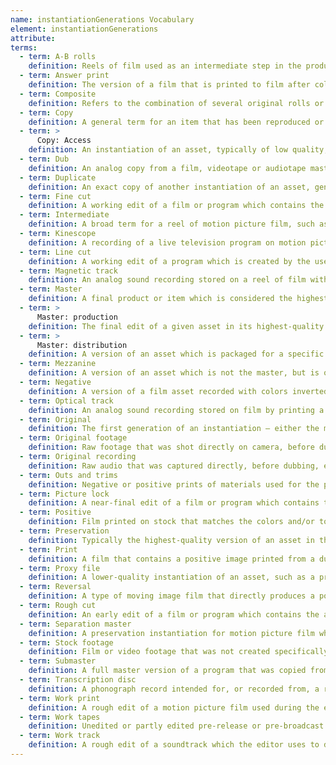 ```yaml
---
name: instantiationGenerations Vocabulary
element: instantiationGenerations
attribute:
terms:
  - term: A-B rolls
    definition: Reels of film used as an intermediate step in the production process to create transitions, fades and dissolves in the final production. Each roll contains distinct shots, with black leader in between to account for shots which will be dissolved in from other reels of film for the final production. Some film productions may utilize several such reels, labeled as A, B, C, D, etc. ‘A-B rolls’ should be used as a broad term for any such reels.
  - term: Answer print
    definition: The version of a film that is printed to film after color correction and with the sound properly synced to the picture, generally used as the last production element before final approval for release.
  - term: Composite
    definition: Refers to the combination of several original rolls or elements in one print or negative — for example, a reel with the combined sound and image or a composite track that includes music, effects and dialog.
  - term: Copy
    definition: A general term for an item that has been reproduced or duplicated from an original instantiation.
  - term: >
      Copy: Access
    definition: An instantiation of an asset, typically of low quality, that is designated by an archive or library for use by patrons, researchers, etc.
  - term: Dub
    definition: An analog copy from a film, videotape or audiotape master instantiation or earlier generation, typically involving some generation loss.
  - term: Duplicate
    definition: An exact copy of another instantiation of an asset, generally digital, and involving no generation loss.
  - term: Fine cut
    definition: A working edit of a film or program which contains the correct sequences in the correct order, but may still undergo revisions in scene and sequence order to refine the final visuals.
  - term: Intermediate
    definition: A broad term for a reel of motion picture film, such as an intermediate positive or intermediate negative, that exists as a generational step between the original negative and a release print. This term should be used in conjunction with a generation element reading ‘positive’ or ‘negative’. More specific terms may also be used, such as interpositive, IP or master positive for intermediate positive; internegative for intermediate negative; or CRI for color reversal intermediate.
  - term: Kinescope
    definition: A recording of a live television program on motion picture film, used for the purpose of recording programs before the wide adoption of videotape.
  - term: Line cut
    definition: A working edit of a program which is created by the use of a video-switcher to make an in-the-moment edited version of the live show.
  - term: Magnetic track
    definition: An analog sound recording stored on a reel of film with a magnetic coating.
  - term: Master
    definition: A final product or item which is considered the highest quality version. A production master is intended for distribution; a preservation master is the designated highest-quality version of an item maintained in a library or archive for the purposes of long-term preservation.
  - term: >
      Master: production
    definition: The final edit of a given asset in its highest-quality format, which can be re-packaged for broadcast and distribution.
  - term: >
      Master: distribution
    definition: A version of an asset which is packaged for a specific form of distribution, and may include packaging elements such as trailers, teasers, logos, credits, opens, closes, etc.
  - term: Mezzanine
    definition: A version of an asset which is not the master, but is of high enough quality to be used for editing and to generate access copies.
  - term: Negative
    definition: A version of a film asset recorded with colors inverted. Most motion picture film is originally shot in negative.
  - term: Optical track
    definition: An analog sound recording stored on film by printing a waveform on a film strip.
  - term: Original
    definition: The first generation of an instantiation — either the material that came directly from the camera, in the case of raw footage, or, in the case of an edited master, the first master version created.
  - term: Original footage
    definition: Raw footage that was shot directly on camera, before dubbing, editing, or reformatting.
  - term: Original recording
    definition: Raw audio that was captured directly, before dubbing, editing or reformatting.
  - term: Outs and trims
    definition: Negative or positive prints of materials used for the production of a motion picture film but not included in the final version, such as outtakes, second takes, tests, sound and dialogue tracks, etc.
  - term: Picture lock
    definition: A near-final edit of a film or program which contains the correct scenes and sequences in the correct order for the final version, but has not yet undergone post-production work.
  - term: Positive
    definition: Film printed on stock that matches the colors and/or tonal values of those in the original subject matter.
  - term: Preservation
    definition: Typically the highest-quality version of an asset in the possession of a library or archive, which is not accessed, but instead kept for the purposes of long-term preservation. A preservation instantiation may be a preservation master, which is considered the original or most important version to preserve, or a preservation copy, which exists as an exact or near-exact duplicate of the preservation master in case of destruction or damage, and which is often used to make mezzanine or access copies.
  - term: Print
    definition: A film that contains a positive image printed from a duplicate negative or a reversal film, intended for projection.
  - term: Proxy file
    definition: A lower-quality instantiation of an asset, such as a preview, that is provided to allow users to review files before accessing the original. May be the same as an access copy.
  - term: Reversal
    definition: A type of moving image film that directly produces a positive image on the camera original, rather than a negative.
  - term: Rough cut
    definition: An early edit of a film or program which contains the approximate shot selection and timing that will be used for the final version, but may still require significant editing for sound, color, titles, etc.
  - term: Separation master
    definition: A preservation instantiation for motion picture film which consists of three black-and-white copies, each filtered for one of the RGB spectrums.
  - term: Stock footage
    definition: Film or video footage that was not created specifically for a program, but repurposed by the filmmakers from a pre-existing source. Generally licensed from a stock footage library or archive.
  - term: Submaster
    definition: A full master version of a program that was copied from an existing video master, and may be used to create specialized master versions, such as a foreign language master or syndication master.
  - term: Transcription disc
    definition: A phonograph record intended for, or recorded from, a radio broadcast; used within the radio industry to distribute syndicated programs and preserve live broadcasts.
  - term: Work print
    definition: A rough edit of a motion picture film used during the editing process, which contains the approximate shot selection and timing that will be used for the final version, but may still include placeholder clips and require significant editing for sound, animation, special effects, etc.
  - term: Work tapes
    definition: Unedited or partly edited pre-release or pre-broadcast audio or video recordings generated as part of the production process. Work tapes generally correspond to master material of original footage or stock footage. Recommended usage should be in conjunction with Original Footage or Original Recording.
  - term: Work track
    definition: A rough edit of a soundtrack which the editor uses to develop the final soundtrack.
---
```

